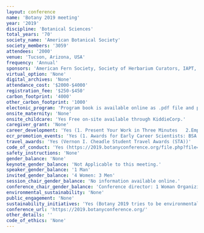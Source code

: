```yaml
---
layout: conference 
name: 'Botany 2019 meeting'
year: '2019'
discipline: 'Botanical Sciences'
total_years: '70'
society_name: 'American Botanical Society'
society_members: '3059'
attendees: '2000'
venue: 'Tucson, Arizona, USA'
frequency: 'Annual'
sponsors: 'American Fern Society, Society of Herbarium Curators, IAPT, ABLS (American Bryological and Lichenological Soceity)'
virtual_option: 'None'
digital_archives: 'None'
attendance_cost: '$2000-$4000'
registration_fee: '$250-$450'
carbon_footprint: '4000'
other_carbon_footprint: '1000'
electonic_program: 'Program book is available online as .pdf file and planner, conference App is also available.'
onsite_maternity: 'None'
onsite_childcare: 'Yes Free on-site available through KiddieCorp.'
caregiver_grant: 'None'
career_development: 'Yes (1. Present Your Work in Three Minutes   2.Empowering citizen science leaders with tools for robust community engagement  3. Tips for Success: Applying to Graduate School  4. Strategies for successful faculty/undergraduate student collaborative research at PUIs  5. National Science Foundation Information Session for faculty and other professionals (Presented by Representatives of NSF)  6. CV/Resume Review and Coaching Sessions  7. National Science Foundation Information Session for early career individuals (Presented by Representatives of NSF))'
ecr_promotion_events: 'Yes (1. Awards for Early Career Scientists: BSA Emerging Leader Award, BSA Public Policy Award, Botany Advocacy Leadership Grant    2. Awards for Students:J. S. Karling and BSA Graduate Students: Research Awards, TRIARCH Botanical Images (STA), BSA Undergraduate Student Research Awards, BSA Young Botanist Awards, PLANTS Diversity (STA), 3. Genetics Section Student Research Awards for Conference Presentation, 4. Ecological Student Presentation Awards, 5. Ecological Student Poster Awards, 6. A. J. Sharp Award - ABLS/Bryological and Lichenological Section, 7. Developmental & Structural Section (STA), Ecological Section (STA), 8. Economic Botany Section (STA), 9. Genetics Section (STA), 10. Pteridological Section & American Fern Society (STA), 11. Physiological Section Student Presentation Award  12. Physiological Section Physiological Section Li-COR Prize  13. Physiological Section Best poster presentation  14. The Maynard F. Moseley Award is given to the best student paper, presented in either the Paleobotanical or Developmental and Structural sessions, that advances our understanding of plant structure in an evolutionary context. Current undergraduate and graduate students are eligible for this award 15. The Margaret Menzel Award is presented by the Genetics Section for the outstanding paper presented in the contributed papers sessions of the Genetics Section, or in one of the following topical sessions: Population Genetics, Genomics & Proteomics, Molecular Ecology & Evolution, Phylogenomics or Hybrids and Hybridization. Must submit as an Oral Paper and Must submit as a Genetics Section or Population Genetics, Genomics / Proteomics, Molecular Ecology and Evolution, Hybrids and Hybridization, or Phylogenomics Topics presentation  16. The Katherine Esau Award is given to the graduate student who presents the outstanding paper in the Developmental and Structural Section or the Evolutionary Developmental Biology topical session at the annual meeting. Current graduate students are eligible for the award. This award recognizes the influential work of Dr. Katherine Esau and her commitment to students.  17. The Isabel C. Cookson Paleobotanical Award is given to the student or recent Ph.D. who delivers the best contributed paper in paleobotany or palynology at the annual meeting.  18. The George R. Cooley Award is given by ASPT for the best paper presentation in either the systematics contributed paper sessions or the Biogeography topical session. Candidates for the award must be a graduate student or within one year of having received the Ph.D., and member of ASPT at the time the abstract is submitted.)'
travel_awards: 'Yes (Vernon I. Cheadle Student Travel Awards (STA))'
code_of_conduct: 'Yes (https://2019.botanyconference.org/file.php?file=SiteAssets/_Botany_Conference_Code_of_Conduct_2019.pdf)'
safety_instructions: 'None'
gender_balance: 'None'
keynote_gender_balance: 'Not Applicable to this meeting.'
speaker_gender_balance: '1 Man'
invited_gender_balance: '4 Women: 3 Men'
session_chair_gender_balance: 'No information available online.'
conference_chair_gender_balance: 'Conference director: 1 Woman Organizing team: 10 Men: 10 Women'
environmental_sustainability: 'None'
public_engagement: 'None'
sustainability_initiatives: 'Yes (Botany 2019 tries to be environmentally responsible.You can personally helpby consideringyour carbon foot print as you fly to Tucson.  (Tucson’s airport code is TUC)Several airlines offer carbon offset programs –check with your carrier.Two such programs:  •United Airlines  http://co2offsets.sustainabletravelinternational.org/ua/cargo/•Alaska Airlines.https://carbonfund.org/partners/alaska-airlines/If your preferred airline does not offer a program –you can still help with a program such as this:  https://calculator.carbonfootprint.com/calculator.aspx?tab=3Note:  This is for information purposes only –Botany 2019 or its partners does not endorse any program.)'
conference_url: 'https://2019.botanyconference.org/'
other_details: ''
code_of_ethics: 'None'
---
```

